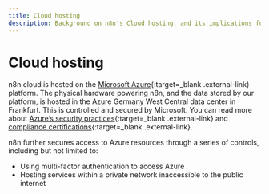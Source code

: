```yaml
---
title: Cloud hosting
description: Background on n8n's Cloud hosting, and its implications for privacy and security.
---
```


# Cloud hosting

n8n cloud is hosted on the [Microsoft Azure](https://aws.amazon.com/){:target=_blank .external-link} platform. The physical hardware powering n8n, and the data stored by our platform, is hosted in the Azure Germany West Central data center in Frankfurt. This is controlled and secured by Microsoft. You can read more about [Azure’s security practices](https://learn.microsoft.com/en-us/azure/security/fundamentals/physical-security){:target=_blank .external-link} and [compliance certifications](https://learn.microsoft.com/en-us/azure/compliance/){:target=_blank .external-link}.

n8n further secures access to Azure resources through a series of controls, including but not limited to: 

* Using multi-factor authentication to access Azure
* Hosting services within a private network inaccessible to the public internet
